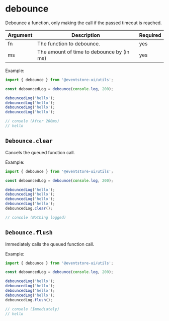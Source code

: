 # debounce

Debounce a function, only making the call if the passed timeout is reached.

| Argument | Description                               | Required |
| -------- | ----------------------------------------- | -------- |
| fn       | The function to debounce.                 | yes      |
| ms       | The amount of time to debounce by (in ms) | yes      |

Example:

```ts
import { debounce } from '@eventstore-ui/utils';

const debouncedLog = debounce(console.log, 200);

debouncedLog('hello');
debouncedLog('hello');
debouncedLog('hello');
debouncedLog('hello');

// console (After 200ms)
// hello
```

## `Debounce.clear`

Cancels the queued function call.

Example:

```ts
import { debounce } from '@eventstore-ui/utils';

const debouncedLog = debounce(console.log, 200);

debouncedLog('hello');
debouncedLog('hello');
debouncedLog('hello');
debouncedLog('hello');
debouncedLog.clear();

// console (Nothing logged)
```

## `Debounce.flush`

Immediately calls the queued function call.

Example:

```ts
import { debounce } from '@eventstore-ui/utils';

const debouncedLog = debounce(console.log, 200);

debouncedLog('hello');
debouncedLog('hello');
debouncedLog('hello');
debouncedLog('hello');
debouncedLog.flush();

// console (Immediately)
// hello
```
